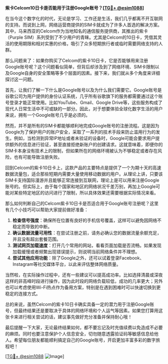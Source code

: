 **紫卡Celcom10日卡是否能用于注册Google账号？[[TG💪+ @esim1088](https://t.me/s/esim1088)]**

在当今这个数字化的时代，无论是学习、工作还是生活，我们几乎都离不开互联网的支持。而说到上网，网络运营商提供的SIM卡就成为了许多人首选的解决方案。其中，马来西亚的Celcom作为当地知名的通信服务提供商，其推出的紫卡（Purple SIM）系列受到了不少用户的青睐。尤其是Celcom的10日卡，凭借其灵活的使用期限和相对实惠的价格，吸引了众多短期旅行者或临时需要网络支持的人群。

那么问题来了：如果你购买了Celcom的紫卡10日卡，它是否能够用来注册Google账号呢？这个问题看似简单，但背后却涉及到了网络环境、SIM卡限制以及Google自身的安全策略等多个层面的因素。接下来，我们就从多个角度来详细探讨这一问题。

首先，让我们了解一下什么是Google账号以及为什么我们需要它。Google账号是谷歌公司为用户提供的身份认证系统，几乎所有谷歌旗下的服务都需要通过这个账号登录才能正常使用。比如YouTube、Gmail、Google Drive等，这些服务构成了现代人日常生活中不可或缺的一部分。因此，对于想要体验全球化数字生活的用户来说，拥有一个Google账号几乎是必须的。

然而，并不是所有的SIM卡都能够顺利地完成Google账号的注册流程。这是因为Google为了保护用户的账户安全，采取了一系列的技术手段来防止滥用行为的发生。例如，当检测到异常IP地址或者未验证的设备时，Google可能会要求用户提供额外的信息进行验证，甚至直接拒绝新账户的创建请求。这就意味着，即便你的SIM卡本身没有技术上的限制，但如果所在的网络环境被认为不够稳定或者存在风险，也有可能导致注册失败。

回到Celcom的紫卡10日卡上，这款产品的主要特点是提供了一个为期十天的高速数据流量包，适合那些短期内需要大量使用移动数据的用户。从理论上讲，只要该SIM卡支持国际漫游并且能够正常连接到互联网，理论上是可以用来注册Google账号的。但实际上，由于每个国家和地区的网络状况千差万别，再加上Google可能对某些特定地区的访问进行了限制，所以具体效果还需要根据实际情况来看。

那么如何判断自己的Celcom紫卡10日卡是否适合用于Google账号注册呢？这里有几个小技巧可以帮助大家提前做好准备：

1. **检查信号强度**：确保所在位置有良好的手机信号覆盖，这样可以避免因网络不稳定而导致的中断。
2. **确认数据流量可用性**：在尝试注册之前，请务必确认您的数据流量余额充足，并且没有超出套餐范围。
3. **测试网页加载速度**：打开几个常用的网站，看看页面加载是否流畅。如果发现加载缓慢或者频繁出现错误提示，则说明当前网络条件并不理想。
4. **尝试其他应用功能**：除了Google之外，还可以试着登录Facebook、Instagram等社交媒体平台，以此来评估整体网络质量。

当然啦，在实际操作过程中，还有一些建议可以提高成功率。比如选择清晨或深夜这样的非高峰时段进行操作，因为此时段的网络负载较低，成功的几率更大；另外也可以考虑使用Wi-Fi热点作为备用方案，特别是在遇到困难时可以快速切换到更稳定的连接方式。

总的来说，虽然Celcom的紫卡10日卡确实具备一定的潜力用于注册Google账号，但最终结果还是要取决于具体的网络环境和个人运气等因素。如果您打算用这张卡来进行相关尝试的话，建议事先做好充分准备并保持耐心哦！

最后提醒一下大家，无论最终结果如何，都不要忘记及时充值续费以免造成不必要的麻烦。同时也要注意保护个人信息安全，切勿随意透露验证码等敏感信息给他人。希望每位朋友都能顺利搞定自己的Google账号，开启更加丰富多彩的数字旅程吧！

[[TG💪+ @esim1088](https://t.me/s/esim1088) ![Image](https://i.postimg.cc/4NQfJmqS/Snipaste-2025-05-13-00-14-12.png)]